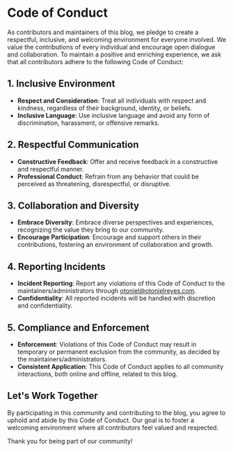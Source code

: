 # Code of Conduct

As contributors and maintainers of this blog, we pledge to create a respectful, inclusive, and welcoming environment for everyone involved. We value the contributions of every individual and encourage open dialogue and collaboration. To maintain a positive and enriching experience, we ask that all contributors adhere to the following Code of Conduct:

## 1. Inclusive Environment

- **Respect and Consideration**: Treat all individuals with respect and kindness, regardless of their background, identity, or beliefs.
- **Inclusive Language**: Use inclusive language and avoid any form of discrimination, harassment, or offensive remarks.

## 2. Respectful Communication

- **Constructive Feedback**: Offer and receive feedback in a constructive and respectful manner.
- **Professional Conduct**: Refrain from any behavior that could be perceived as threatening, disrespectful, or disruptive.

## 3. Collaboration and Diversity

- **Embrace Diversity**: Embrace diverse perspectives and experiences, recognizing the value they bring to our community.
- **Encourage Participation**: Encourage and support others in their contributions, fostering an environment of collaboration and growth.

## 4. Reporting Incidents

- **Incident Reporting**: Report any violations of this Code of Conduct to the maintainers/administrators through otoniel@otonielreyes.com.
- **Confidentiality**: All reported incidents will be handled with discretion and confidentiality.

## 5. Compliance and Enforcement

- **Enforcement**: Violations of this Code of Conduct may result in temporary or permanent exclusion from the community, as decided by the maintainers/administrators.
- **Consistent Application**: This Code of Conduct applies to all community interactions, both online and offline, related to this blog.

## Let's Work Together

By participating in this community and contributing to the blog, you agree to uphold and abide by this Code of Conduct. Our goal is to foster a welcoming environment where all contributors feel valued and respected.

Thank you for being part of our community!